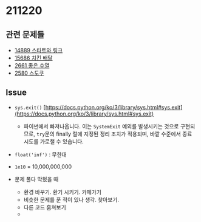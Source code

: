 # 211220

## 관련 문제들 

- [14889 스타트와 링크](https://www.acmicpc.net/problem/14889)
- [15686 치킨 배달](https://www.acmicpc.net/problem/15686)
- [2661 좋은 수열](https://www.acmicpc.net/problem/2661)
- [2580 스도쿠](https://www.acmicpc.net/problem/2580)

## Issue

- `sys.exit()` [https://docs.python.org/ko/3/library/sys.html#sys.exit](https://docs.python.org/ko/3/library/sys.html#sys.exit)
  - 파이썬에서 빠져나옵니다. 이는 `SystemExit` 예외를 발생시키는 것으로 구현되므로, `try`문의 finally 절에 지정된 정리 조치가 적용되며, 바깥 수준에서 종료 시도를 가로챌 수 있습니다.

- `float('inf')` : 무한대
- `1e10` = 10,000,000,000

- 문제 풀다 막혔을 때
  - 환경 바꾸기. 환기 시키기. 카페가기
  - 비슷한 문제를 푼 적이 있나 생각. 찾아보기.
  - 다른 코드 훔쳐보기
  - 